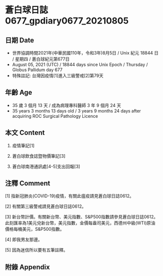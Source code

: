 [_metadata_:encoding]: - "utf-8"
[_metadata_:language]: - "zh-Hant-TW"
[_metadata_:fileformat]: - "markdown"
[_metadata_:MIME_type]: - "text/plain"
[_metadata_:markdown_version]: - "commonmark version 0.29"
[_metadata_:markdown_spec]: - "https://spec.commonmark.org/0.29/"

# 蒼白球日誌0677_gpdiary0677_20210805 #

## 日期 Date ##

* 世界協調時間2021年(中華民國110年，令和3年)8月5日 / Unix 紀元 18844 日 / 星期四 / 蒼白球紀元第677日
* August 05, 2021 (UTC) / 18844 days since Unix Epoch / Thursday / Globus Pallidum day 677
* 特殊註記: 台灣因疫情[1]進入三級警戒[2]第79天

## 年齡 Age ##

* 35 歲 3 個月 13 天 / 成為病理專科醫師 3 年 9 個月 24 天
* 35 years 3 months 13 days old / 3 years 9 months 24 days after acquiring ROC Surgical Pathology Licence

## 本文 Content ##

1. 疫情筆記[1]

    
2. 蒼白球飲食誌暨物價筆記[3]

    
3. 蒼白球南港通訊處[4-5]支出回報[3]

    

## 注釋 Comment ##

[1] 指新冠肺炎(COVID-19)疫情，有關此瘟疫請見蒼白球日誌0612。


[2] 有關第三級警戒請見蒼白球日誌0612。


[3] 新台幣計價。有關新台幣、美元指數、S&P500指數請參見蒼白球日誌0612。此刻匯率為1美元兌新台幣，美元指數，金價每盎司美元，西德州中級(WTI)原油價格每桶美元，S&P500指數。


[4] 即我男友那邊。


[5] 因為迷信所以要有五筆註釋。



## 附錄 Appendix ##

